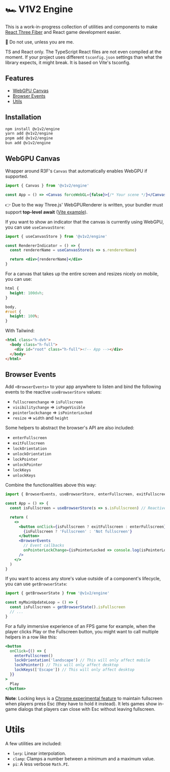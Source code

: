 # 🏎 V1V2 Engine

This is a work-in-progress collection of utilities and components to make [React Three Fiber](https://docs.pmnd.rs/react-three-fiber/getting-started/introduction) and React game development easier.

🛑 Do not use, unless you are me.

TS and React only. The TypeScript React files are not even compiled at the moment. If your project uses different `tsconfig.json` settings than what the library expects, it might break. It is based on Vite's tsconfig.

## Features

- [WebGPU Canvas](#webgpu-canvas)
- [Browser Events](#browser-events)
- [Utils](#utils)

## Installation

```sh
npm install @v1v2/engine
yarn add @v1v2/engine
pnpm add @v1v2/engine
bun add @v1v2/engine
```

## WebGPU Canvas

Wrapper around R3F's `Canvas` that automatically enables WebGPU if supported.

```jsx
import { Canvas } from '@v1v2/engine'

const App = () => <Canvas forceWebGL={false}>{/* Your scene */}</Canvas>
```

👉 Due to the way Three.js' WebGPURenderer is written, your bundler must support **top-level await** ([Vite example](https://github.com/verekia/v1v2-engine/blob/main/example/vite.config.ts)).

If you want to show an indicator that the canvas is currently using WebGPU, you can use `useCanvasStore`:

```jsx
import { useCanvasStore } from '@v1v2/engine'

const RendererIndicator = () => {
  const rendererName = useCanvasStore(s => s.rendererName)

  return <div>{rendererName}</div>
}
```

For a canvas that takes up the entire screen and resizes nicely on mobile, you can use:

```css
html {
  height: 100dvh;
}

body,
#root {
  height: 100%;
}
```

With Tailwind:

```html
<html class="h-dvh">
  <body class="h-full">
    <div id="root" class="h-full"><!-- App --></div>
  </body>
</html>
```

## Browser Events

Add `<BrowserEvents>` to your app anywhere to listen and bind the following events to the reactive `useBrowserStore` values:

- `fullscreenchange` => `isFullscreen`
- `visibilitychange` => `isPageVisible`
- `pointerlockchange` => `isPointerLocked`
- `resize` => `width` and `height`

Some helpers to abstract the browser's API are also included:

- `enterFullscreen`
- `exitFullscreen`
- `lockOrientation`
- `unlockOrientation`
- `lockPointer`
- `unlockPointer`
- `lockKeys`
- `unlockKeys`

Combine the functionalities above this way:

```jsx
import { BrowserEvents, useBrowserStore, enterFullscreen, exitFullscreen } from '@v1v2/engine'

const App = () => {
  const isFullscreen = useBrowserStore(s => s.isFullscreen) // Reactive

  return (
    <>
      <button onClick={isFullscreen ? exitFullscreen : enterFullscreen}>
        {isFullscreen ? 'Fullscreen' : 'Not fullscreen'}
      </button>
      <BrowserEvents
        // Event callbacks
        onPointerLockChange={isPointerLocked => console.log(isPointerLocked)}
      />
    </>
  )
}
```

If you want to access any store's value outside of a component's lifecycle, you can use `getBrowserState`:

```jsx
import { getBrowserState } from '@v1v2/engine'

const myMainUpdateLoop = () => {
  const isFullscreen = getBrowserState().isFullscreen
  // ...
}
```

For a fully immersive experience of an FPS game for example, when the player clicks Play or the Fullscreen button, you might want to call multiple helpers in a row like this:

```jsx
<button
  onClick={() => {
    enterFullscreen()
    lockOrientation('landscape') // This will only affect mobile
    lockPointer() // This will only affect desktop
    lockKeys(['Escape']) // This will only affect desktop
  }}
>
  Play
</button>
```

**Note**: Locking keys is a [Chrome experimental feature](https://developer.chrome.com/blog/better-full-screen-mode) to maintain fullscreen when players press Esc (they have to hold it instead). It lets games show in-game dialogs that players can close with Esc without leaving fullscreen.

# Utils

A few utilities are included:

- `lerp`: Linear interpolation.
- `clamp`: Clamps a number between a minimum and a maximum value.
- `pi`: A less verbose `Math.PI`.
